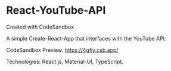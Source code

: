 # React-YouTube-API
Created with CodeSandbox

A simple Create-React-App that interfaces with the YouTube API.

CodeSandbox Preview: https://4gfjy.csb.app/ 

Technologies: React.js, Material-UI, TypeScript.
